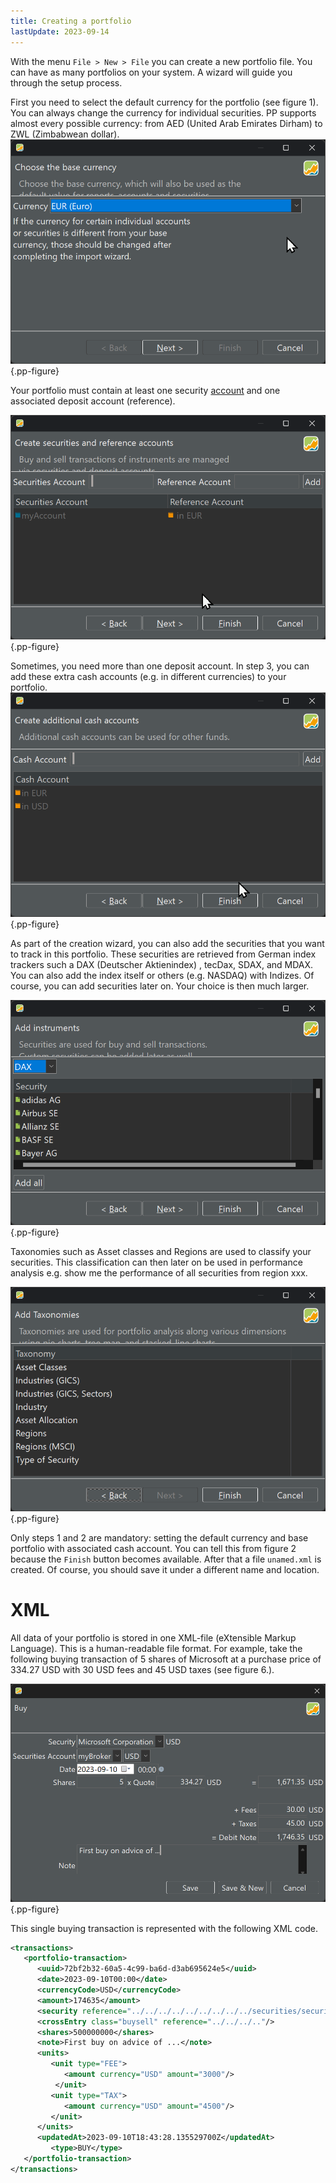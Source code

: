 ```yaml
---
title: Creating a portfolio
lastUpdate: 2023-09-14
---
```


With the menu `File > New > File` you can create a new portfolio file. You can have as many portfolios on your system. A wizard will guide you through the setup process.

First you need to select the default currency for the portfolio (see figure 1). You can always change the currency for individual securities. PP supports almost every possible currency: from AED (United Arab Emirates Dirham) to ZWL (Zimbabwean dollar).
![Selecting the default currency for the portfolio.](images/create-portfolio-wizard-step-1.png){.pp-figure}

Your portfolio must contain at least one security [account](../concepts/account.md) and one associated deposit account (reference).

![Adding security and reference accounts to the portfolio.](images/create-portfolio-wizard-step-2.png){.pp-figure}

Sometimes, you need more than one deposit account. In step 3, you can add these extra cash accounts (e.g. in different currencies) to your portfolio.
![Adding additional cash accounts to the portfolio.](images/create-portfolio-wizard-step-3.png){.pp-figure}

As part of the creation wizard, you can also add the securities that you want to track in this portfolio. These securities are retrieved from German index trackers such a DAX (Deutscher Aktienindex) , tecDax, SDAX, and MDAX. You can also add the index itself or others (e.g. NASDAQ) with Indizes. Of course, you can add securities later on. Your choice is then much larger. 

![Adding instruments to the portfolio.](images/create-portfolio-wizard-step-4.png){.pp-figure}


Taxonomies such as Asset classes and Regions are used to classify your securities. This classification can then later on be used in performance analysis e.g. show me the performance of all securities from region xxx.

![Adding taxonomies to the portfolio.](images/create-portfolio-wizard-step-5.png){.pp-figure}

Only steps 1 and 2 are mandatory: setting the default currency and base portfolio with associated cash account. You can tell this from figure 2 because the `Finish` button becomes available. After that a file `unamed.xml` is created. Of course, you should save it under a different name and location.

# XML
All data of your portfolio is stored in one XML-file (eXtensible Markup Language). This is a human-readable file format. For example, take the following buying transaction  of 5 shares of Microsoft at a purchase price of 334.27 USD with 30  USD fees and 45 USD taxes (see figure 6.).

![Example of a buying transaction.](images/create-portfolio-example-buy-transaction.png){.pp-figure}

This single buying transaction is represented with the following XML code.

``` xml
<transactions>
   <portfolio-transaction>
      <uuid>72bf2b32-60a5-4c99-ba6d-d3ab695624e5</uuid>
      <date>2023-09-10T00:00</date>
      <currencyCode>USD</currencyCode>
      <amount>174635</amount>
      <security reference="../../../../../../../../../securities/security"/>
      <crossEntry class="buysell" reference="../../../.."/>
      <shares>500000000</shares>
      <note>First buy on advice of ...</note>
      <units>
         <unit type="FEE">
            <amount currency="USD" amount="3000"/>
          </unit>
         <unit type="TAX">
            <amount currency="USD" amount="4500"/>
         </unit>
      </units>
      <updatedAt>2023-09-10T18:43:28.135529700Z</updatedAt>
         <type>BUY</type>
   </portfolio-transaction>
</transactions>

```
